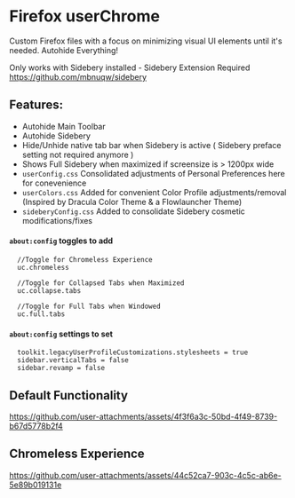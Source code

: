 # Firefox userChrome
Custom Firefox files with a focus on minimizing visual UI elements until it's needed. Autohide Everything!  
  
Only works with Sidebery installed - Sidebery Extension Required  
https://github.com/mbnuqw/sidebery 
## Features:
- Autohide Main Toolbar
- Autohide Sidebery
- Hide/Unhide native tab bar when Sidebery is active ( Sidebery preface setting not required anymore )
- Shows Full Sidebery when maximized if screensize is > 1200px wide
- `userConfig.css` Consolidated adjustments of Personal Preferences here for conevenience
- `userColors.css` Added for convenient Color Profile adjustments/removal (Inspired by Dracula Color Theme & a Flowlauncher Theme)
- `sideberyConfig.css` Added to consolidate Sidebery cosmetic modifications/fixes

#### `about:config` toggles to add
```
  //Toggle for Chromeless Experience
  uc.chromeless

  //Toggle for Collapsed Tabs when Maximized
  uc.collapse.tabs

  //Toggle for Full Tabs when Windowed
  uc.full.tabs
```
#### `about:config` settings to set
```
  toolkit.legacyUserProfileCustomizations.stylesheets = true
  sidebar.verticalTabs = false
  sidebar.revamp = false
```


## Default Functionality


https://github.com/user-attachments/assets/4f3f6a3c-50bd-4f49-8739-b67d5778b2f4

## Chromeless Experience



https://github.com/user-attachments/assets/44c52ca7-903c-4c5c-ab6e-5e89b019131e
